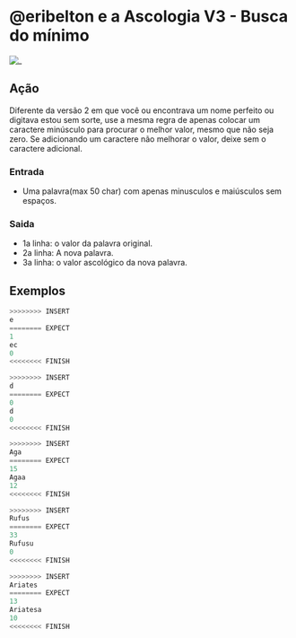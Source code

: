 # @eribelton e a Ascologia V3 - Busca do mínimo

![_](https://raw.githubusercontent.com/qxcodefup/arcade/master/base/eribelton/cover.jpg)

## Ação

Diferente da versão 2 em que você ou encontrava um nome perfeito ou digitava estou sem sorte, use a mesma regra de apenas colocar um caractere minúsculo para procurar o melhor valor, mesmo que não seja zero. Se adicionando um caractere não melhorar o valor, deixe sem o caractere adicional.

### Entrada

* Uma palavra(max 50 char) com apenas minusculos e maiúsculos sem espaços.

### Saida

* 1a linha: o valor da palavra original.
* 2a linha: A nova palavra.
* 3a linha: o valor ascológico da nova palavra.

## Exemplos

``` py
>>>>>>>> INSERT
e
======== EXPECT
1
ec
0
<<<<<<<< FINISH
```

```py
>>>>>>>> INSERT
d
======== EXPECT
0
d
0
<<<<<<<< FINISH
```

```py
>>>>>>>> INSERT
Aga
======== EXPECT
15
Agaa
12
<<<<<<<< FINISH
```

```py
>>>>>>>> INSERT
Rufus
======== EXPECT
33
Rufusu
0
<<<<<<<< FINISH
```

```py
>>>>>>>> INSERT
Ariates
======== EXPECT
13
Ariatesa
10
<<<<<<<< FINISH
```

